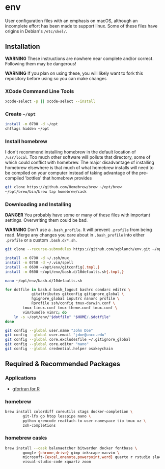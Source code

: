 # env

User configuration files with an emphasis on macOS, although an incomplete effort has been made to support linux.  Some of these files have origins in Debian's `/etc/skel/`.

## Installation

**WARNING** These instructions are nowhere near complete and/or correct.  Following them may be dangerous!

**WARNING** If you plan on using these, you will likely want to fork this repository before using so you can make changes

### XCode Command Line Tools

```bash
xcode-select -p || xcode-select --install 
```

### Create `~/opt`

```bash
install -m 0700 -d ~/opt
chflags hidden ~/opt
```

### Install homebrew

I don't recommend installing homebrew in the default location of `/usr/local`.  Too much other software will pollute that directory, some of which could conflict with homebrew.  The major disadvantage of installing homebrew elsewhere is that much of what homebrew installs will need to be compiled on your computer instead of taking advantage of the pre-compiled 'bottles' that homebrew provides

```bash
git clone https://github.com/Homebrew/brew ~/opt/brew
~/opt/brew/bin/brew tap homebrew/cask
```

### Downloading and Installing

**DANGER** You probably have some or many of these files with important settings.  Overwriting them could be bad.

**WARNING** Don't use a `.bash_profile`.  It will prevent `.profile` from being read.  Merge any changes you care about in `.bash_profile` into either `.profile` or a custom `.bash.d/*.sh`.

```bash
git clone --recurse-submodules https://github.com/sgblanch/env.git ~/opt/env

install -m 0700 -d ~/.ssh/mux
install -m 0750 -d ~/.vim/spell
install -m 0600 ~/opt/env/gitconfig{.tmpl,}
install -m 0600 ~/opt/env/bash.d/10defaults.sh{.tmpl,}

nano ~/opt/env/bash.d/10defaults.sh

for dotfile in bash.d bash_logout bashrc condarc editrc \
            gitattributes gitconfig gitignore_global \
            hgignore_global inputrc nanorc profile \
            Rprofile ssh/config tmux-darwin.conf \
	    tmux-linux.conf tmux-theme.conf tmux.conf \
	    vim/bundle vimrc; do
    ln -s ~/opt/env/"$dotfile" "$HOME/.$dotfile"
done

git config --global user.name "John Doe"
git config --global user.email "jdoe@uncc.edu"
git config --global core.excludesfile ~/.gitignore_global
git config --global core.editor "nano"
git config --global credential.helper osxkeychain
```

## Required & Recommended Packages

### Applications

* [gfortran for R](https://cloud.r-project.org/bin/macosx/tools/)

### homebrew

```bash
brew install colordiff coreutils ctags docker-completion \
        git-lfs go htop lesspipe nano \
        python qrencode reattach-to-user-namespace tio tmux xz \
        zsh-completions
```

### homebrew casks

```bash
brew install --cask balenaetcher bitwarden docker fontbase \
        google-{chrome,drive} gimp inkscape macvim \
        microsoft-{excel,onenote,powerpoint,word} quarto r rstudio slack \
        visual-studio-code xquartz zoom
```
